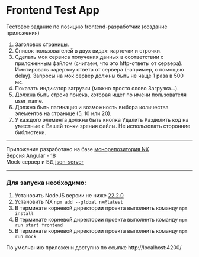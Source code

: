 # Frontend Test App

Тестовое задание по позицию frontend-разработчик (создание приложения)

1. Заголовок страницы.
2. Список пользователей в двух видах: карточки и строчки.
3. Сделать мок сервиса получения данных в соответствии с приложенным файлом (считаем, что это http-ответы от сервера). Имитировать задержку ответа от сервера (например, с помощью delay). Запросы на мок сервер должны быть не чаще 1 раза в 500 мс.
4. Показать индикатор загрузки (можно просто слово Загрузка...).
5. Должна быть строка поиска, которая ищет по имени пользователя user_name.
6. Должна быть пагинация и возможность выбора количества элементов на странице (5, 10 или 20).
7. У каждого элемента должна быть кнопка Удалить
   Разделить код на уместные с Вашей точки зрения файлы. Не использовать сторонние библиотеки.

---

Приложение разработано на базе [монорепозитория NX](https://nx.dev/)\
Версия Angular - 18\
Mock-сервер и БД [json-server](https://www.npmjs.com/package/json-server)

---

### Для запуска необходимо:
1. Установить NodeJS версии не ниже [22.2.0](https://nodejs.org/en) 
2. Установить NX `npm add --global nx@latest`
3. В терминате корневой директории проекта выполнить команду `npm install`
4. В терминате корневой директории проекта выполнить команду `npm run start frontend`
5. В терминате корневой директории проекта выполнить команду `npm run mock`
     
По умолчанию приложени доступно по ссылке http://localhost:4200/
